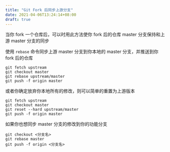 ```yaml
---
title: "Git Fork 后同步上游分支"
date: 2021-04-06T13:24:14+08:00
draft: true
---
```


当你 fork 一个仓库后，可以时用此方法使你 fork 后的仓库 master 分支保持和上游 master 分支的同步

使用 `rebase` 命令同步上游 master 分支到你本地的 master 分支，并推送到你 fork 后的仓库

```shell
git fetch upstream
git checkout master
git rebase upstream/master
git push -f origin master
```

或者你确定放弃你本地所有的修改，则可以简单的重置为上游版本

```shell
git fetch upstream
git checkout master
git reset --hard upstream/master
git push -f origin master
```

如果你也想同步 master 分支的修改到你的功能分支

```shell
git checkout <分支名>
git rebase master
git push -f origin <分支名>
```
